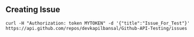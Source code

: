 ## Creating Issue 

`curl -H "Authorization: token MYTOKEN" -d '{"title":"Issue_For_Test"}' https://api.github.com/repos/devkapilbansal/Github-API-Testing/issues`